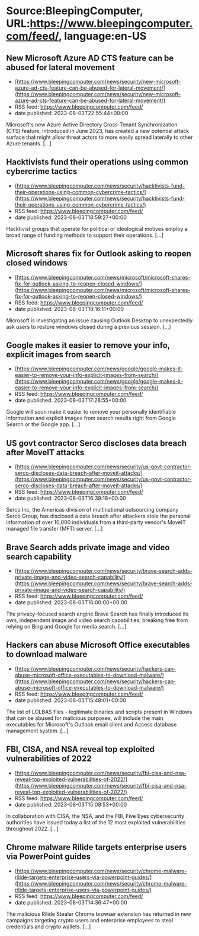 # Source:BleepingComputer, URL:https://www.bleepingcomputer.com/feed/, language:en-US

## New Microsoft Azure AD CTS feature can be abused for lateral movement
 - [https://www.bleepingcomputer.com/news/security/new-microsoft-azure-ad-cts-feature-can-be-abused-for-lateral-movement/](https://www.bleepingcomputer.com/news/security/new-microsoft-azure-ad-cts-feature-can-be-abused-for-lateral-movement/)
 - RSS feed: https://www.bleepingcomputer.com/feed/
 - date published: 2023-08-03T22:55:44+00:00

Microsoft's new Azure Active Directory Cross-Tenant Synchronization (CTS) feature, introduced in June 2023, has created a new potential attack surface that might allow threat actors to more easily spread laterally to other Azure tenants. [...]

## Hacktivists fund their operations using common cybercrime tactics
 - [https://www.bleepingcomputer.com/news/security/hacktivists-fund-their-operations-using-common-cybercrime-tactics/](https://www.bleepingcomputer.com/news/security/hacktivists-fund-their-operations-using-common-cybercrime-tactics/)
 - RSS feed: https://www.bleepingcomputer.com/feed/
 - date published: 2023-08-03T18:59:27+00:00

Hacktivist groups that operate for political or ideological motives employ a broad range of funding methods to support their operations. [...]

## Microsoft shares fix for Outlook asking to reopen closed windows
 - [https://www.bleepingcomputer.com/news/microsoft/microsoft-shares-fix-for-outlook-asking-to-reopen-closed-windows/](https://www.bleepingcomputer.com/news/microsoft/microsoft-shares-fix-for-outlook-asking-to-reopen-closed-windows/)
 - RSS feed: https://www.bleepingcomputer.com/feed/
 - date published: 2023-08-03T18:16:11+00:00

Microsoft is investigating an issue causing Outlook Desktop to unexpectedly ask users to restore windows closed during a previous session. [...]

## Google makes it easier to remove your info, explicit images from search
 - [https://www.bleepingcomputer.com/news/google/google-makes-it-easier-to-remove-your-info-explicit-images-from-search/](https://www.bleepingcomputer.com/news/google/google-makes-it-easier-to-remove-your-info-explicit-images-from-search/)
 - RSS feed: https://www.bleepingcomputer.com/feed/
 - date published: 2023-08-03T17:28:55+00:00

Google will soon make it easier to remove your personally identifiable information and explicit images from search results right from Google Search or the Google app. [...]

## US govt contractor Serco discloses data breach after MoveIT attacks
 - [https://www.bleepingcomputer.com/news/security/us-govt-contractor-serco-discloses-data-breach-after-moveit-attacks/](https://www.bleepingcomputer.com/news/security/us-govt-contractor-serco-discloses-data-breach-after-moveit-attacks/)
 - RSS feed: https://www.bleepingcomputer.com/feed/
 - date published: 2023-08-03T16:39:18+00:00

Serco Inc, the Americas division of multinational outsourcing company Serco Group, has disclosed a data breach after attackers stole the personal information of over 10,000 individuals from a third-party vendor's MoveIT managed file transfer (MFT) server. [...]

## Brave Search adds private image and video search capability
 - [https://www.bleepingcomputer.com/news/security/brave-search-adds-private-image-and-video-search-capability/](https://www.bleepingcomputer.com/news/security/brave-search-adds-private-image-and-video-search-capability/)
 - RSS feed: https://www.bleepingcomputer.com/feed/
 - date published: 2023-08-03T16:00:00+00:00

The privacy-focused search engine Brave Search has finally introduced its own, independent image and video search capabilities, breaking free from relying on Bing and Google for media search. [...]

## Hackers can abuse Microsoft Office executables to download malware
 - [https://www.bleepingcomputer.com/news/security/hackers-can-abuse-microsoft-office-executables-to-download-malware/](https://www.bleepingcomputer.com/news/security/hackers-can-abuse-microsoft-office-executables-to-download-malware/)
 - RSS feed: https://www.bleepingcomputer.com/feed/
 - date published: 2023-08-03T15:48:01+00:00

The list of LOLBAS files - legitimate binaries and scripts present in Windows that can be abused for malicious purposes, will include the main executables for Microsoft's Outlook email client and Access database management system. [...]

## FBI, CISA, and NSA reveal top exploited vulnerabilities of 2022
 - [https://www.bleepingcomputer.com/news/security/fbi-cisa-and-nsa-reveal-top-exploited-vulnerabilities-of-2022/](https://www.bleepingcomputer.com/news/security/fbi-cisa-and-nsa-reveal-top-exploited-vulnerabilities-of-2022/)
 - RSS feed: https://www.bleepingcomputer.com/feed/
 - date published: 2023-08-03T15:08:53+00:00

In collaboration with CISA, the NSA, and the FBI, Five Eyes cybersecurity authorities have issued today a list of the 12 most exploited vulnerabilities throughout 2022. [...]

## Chrome malware Rilide targets enterprise users via PowerPoint guides
 - [https://www.bleepingcomputer.com/news/security/chrome-malware-rilide-targets-enterprise-users-via-powerpoint-guides/](https://www.bleepingcomputer.com/news/security/chrome-malware-rilide-targets-enterprise-users-via-powerpoint-guides/)
 - RSS feed: https://www.bleepingcomputer.com/feed/
 - date published: 2023-08-03T14:36:47+00:00

The malicious Rilide Stealer Chrome browser extension has returned in new campaigns targeting crypto users and enterprise employees to steal credentials and crypto wallets. [...]

